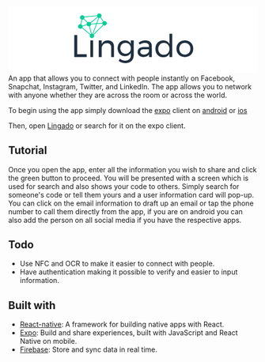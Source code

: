 ![Lingado](./assets/lingado.png)
An app that allows you to connect with people instantly on Facebook, Snapchat, Instagram, Twitter, and LinkedIn. The app allows you to network with anyone whether they are across the room or across the world.

To begin using the app simply download the [expo](https://expo.io/) client on [android](https://play.google.com/store/apps/details?id=host.exp.exponent&referrer=www) or [ios](https://itunes.apple.com/app/apple-store/id982107779?ct=www&mt=8)

Then, open [Lingado](https://exp.host/@maaslalaniii/Lingado) or search for it on the expo client.

## Tutorial
Once you open the app, enter all the information you wish to share and click the green button to proceed. You will be presented with a screen which is used for search and also shows your code to others. Simply search for someone's code or tell them yours and a user information card will pop-up. You can click on the email information to draft up an email or tap the phone number to call them directly from the app, if you are on android you can also add the person on all social media if you have the respective apps.  

## Todo
* Use NFC and OCR to make it easier to connect with people.
* Have authentication making it possible to verify and easier to input information.

## Built with
* [React-native](https://github.com/facebook/react-native): A framework for building native apps with React.
* [Expo](https://expo.io/): Build and share experiences, built with JavaScript and React Native on mobile.
* [Firebase](https://firebase.google.com/products/database/): Store and sync data in real time.